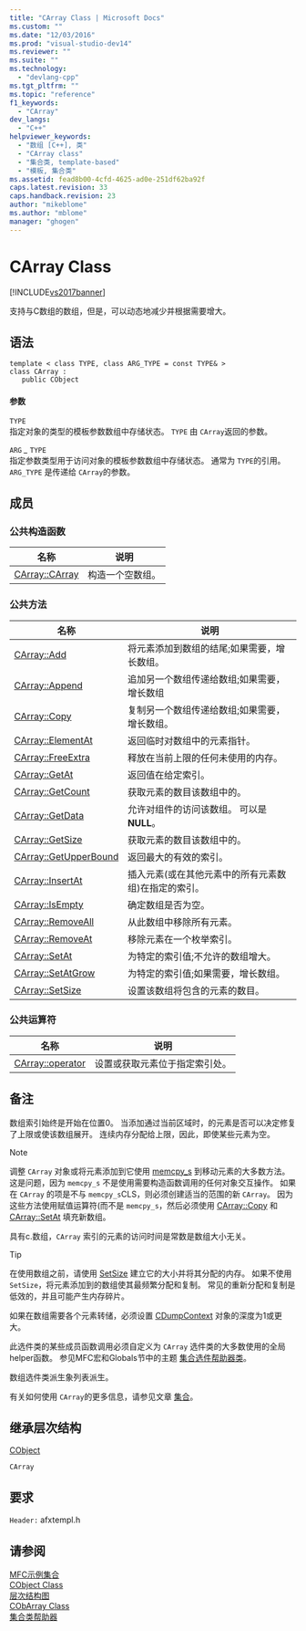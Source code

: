 ```yaml
---
title: "CArray Class | Microsoft Docs"
ms.custom: ""
ms.date: "12/03/2016"
ms.prod: "visual-studio-dev14"
ms.reviewer: ""
ms.suite: ""
ms.technology: 
  - "devlang-cpp"
ms.tgt_pltfrm: ""
ms.topic: "reference"
f1_keywords: 
  - "CArray"
dev_langs: 
  - "C++"
helpviewer_keywords: 
  - "数组 [C++], 类"
  - "CArray class"
  - "集合类, template-based"
  - "模板, 集合类"
ms.assetid: fead8b00-4cfd-4625-ad0e-251df62ba92f
caps.latest.revision: 33
caps.handback.revision: 23
author: "mikeblome"
ms.author: "mblome"
manager: "ghogen"
---
```

# CArray Class
[!INCLUDE[vs2017banner](../../assembler/inline/includes/vs2017banner.md)]

支持与C数组的数组，但是，可以动态地减少并根据需要增大。  
  
## 语法  
  
```  
template < class TYPE, class ARG_TYPE = const TYPE& >   
class CArray :   
   public CObject  
```  
  
#### 参数  
 `TYPE`  
 指定对象的类型的模板参数数组中存储状态。  `TYPE` 由 `CArray`返回的参数。  
  
 `ARG` *\_* `TYPE`  
 指定参数类型用于访问对象的模板参数数组中存储状态。  通常为 `TYPE`的引用。  `ARG_TYPE` 是传递给 `CArray`的参数。  
  
## 成员  
  
### 公共构造函数  
  
|名称|说明|  
|--------|--------|  
|[CArray::CArray](../Topic/CArray::CArray.md)|构造一个空数组。|  
  
### 公共方法  
  
|名称|说明|  
|--------|--------|  
|[CArray::Add](../Topic/CArray::Add.md)|将元素添加到数组的结尾;如果需要，增长数组。|  
|[CArray::Append](../Topic/CArray::Append.md)|追加另一个数组传递给数组;如果需要，增长数组|  
|[CArray::Copy](../Topic/CArray::Copy.md)|复制另一个数组传递给数组;如果需要，增长数组。|  
|[CArray::ElementAt](../Topic/CArray::ElementAt.md)|返回临时对数组中的元素指针。|  
|[CArray::FreeExtra](../Topic/CArray::FreeExtra.md)|释放在当前上限的任何未使用的内存。|  
|[CArray::GetAt](../Topic/CArray::GetAt.md)|返回值在给定索引。|  
|[CArray::GetCount](../Topic/CArray::GetCount.md)|获取元素的数目该数组中的。|  
|[CArray::GetData](../Topic/CArray::GetData.md)|允许对组件的访问该数组。  可以是 **NULL**。|  
|[CArray::GetSize](../Topic/CArray::GetSize.md)|获取元素的数目该数组中的。|  
|[CArray::GetUpperBound](../Topic/CArray::GetUpperBound.md)|返回最大的有效的索引。|  
|[CArray::InsertAt](../Topic/CArray::InsertAt.md)|插入元素\(或在其他元素中的所有元素数组\)在指定的索引。|  
|[CArray::IsEmpty](../Topic/CArray::IsEmpty.md)|确定数组是否为空。|  
|[CArray::RemoveAll](../Topic/CArray::RemoveAll.md)|从此数组中移除所有元素。|  
|[CArray::RemoveAt](../Topic/CArray::RemoveAt.md)|移除元素在一个枚举索引。|  
|[CArray::SetAt](../Topic/CArray::SetAt.md)|为特定的索引值;不允许的数组增大。|  
|[CArray::SetAtGrow](../Topic/CArray::SetAtGrow.md)|为特定的索引值;如果需要，增长数组。|  
|[CArray::SetSize](../Topic/CArray::SetSize.md)|设置该数组将包含的元素的数目。|  
  
### 公共运算符  
  
|名称|说明|  
|--------|--------|  
|[CArray::operator](../Topic/CArray::operator.md)|设置或获取元素位于指定索引处。|  
  
## 备注  
 数组索引始终是开始在位置0。  当添加通过当前区域时，的元素是否可以决定修复了上限或使该数组展开。  连续内存分配给上限，因此，即使某些元素为空。  
  
> [!NOTE]
>  调整 `CArray` 对象或将元素添加到它使用 [memcpy\_s](../../c-runtime-library/reference/memcpy-s-wmemcpy-s.md) 到移动元素的大多数方法。  这是问题，因为 `memcpy_s` 不是使用需要构造函数调用的任何对象交互操作。  如果在 `CArray` 的项是不与 `memcpy_s`CLS，则必须创建适当的范围的新 `CArray`。  因为这些方法使用赋值运算符\(而不是 `memcpy_s`，然后必须使用 [CArray::Copy](../Topic/CArray::Copy.md) 和 [CArray::SetAt](../Topic/CArray::SetAt.md) 填充新数组。  
  
 具有c.数组，`CArray` 索引的元素的访问时间是常数是数组大小无关。  
  
> [!TIP]
>  在使用数组之前，请使用 [SetSize](../Topic/CArray::SetSize.md) 建立它的大小并将其分配的内存。  如果不使用 `SetSize`，将元素添加到的数组使其最频繁分配和复制。  常见的重新分配和复制是低效的，并且可能产生内存碎片。  
  
 如果在数组需要各个元素转储，必须设置 [CDumpContext](../../mfc/reference/cdumpcontext-class.md) 对象的深度为1或更大。  
  
 此选件类的某些成员函数调用必须自定义为 `CArray` 选件类的大多数使用的全局helper函数。  参见MFC宏和Globals节中的主题 [集合选件帮助器类](../../mfc/reference/collection-class-helpers.md)。  
  
 数组选件类派生象列表派生。  
  
 有关如何使用 `CArray`的更多信息，请参见文章 [集合](../../mfc/collections.md)。  
  
## 继承层次结构  
 [CObject](../../mfc/reference/cobject-class.md)  
  
 `CArray`  
  
## 要求  
 `Header:` afxtempl.h  
  
## 请参阅  
 [MFC示例集合](../../top/visual-cpp-samples.md)   
 [CObject Class](../../mfc/reference/cobject-class.md)   
 [层次结构图](../../mfc/hierarchy-chart.md)   
 [CObArray Class](../../mfc/reference/cobarray-class.md)   
 [集合类帮助器](../../mfc/reference/collection-class-helpers.md)
